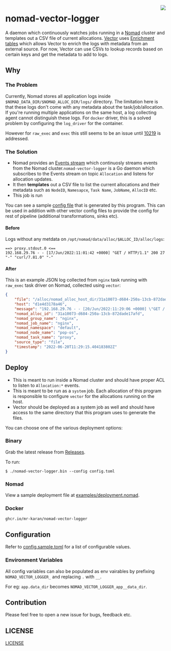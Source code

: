 <a href="https://zerodha.tech"><img src="https://zerodha.tech/static/images/github-badge.svg" align="right" /></a>

# nomad-vector-logger

A daemon which continuously watches jobs running in a [Nomad](https://www.nomadproject.io/) cluster and templates out a CSV file of current allocations. [Vector](https://vector.dev/) uses [Enrichment tables](https://vector.dev/highlights/2021-11-18-csv-enrichment/) which allows Vector to enrich the logs with metadata from an external source. For now, Vector can use CSVs to lookup records based on certain keys and get the metadata to add to logs.
## Why

### The Problem

Currently, Nomad stores all application logs inside `$NOMAD_DATA_DIR/$NOMAD_ALLOC_DIR/logs/` directory. The limitation here is that these logs don't come with any metadata about the task/job/allocation. If you're running multiple applications on the same host, a log collecting agent cannot distinguish these logs. For `docker` driver, this is a solved problem by configuring the `log_driver` for the container.

However for `raw_exec` and `exec` this still seems to be an issue until [10219](https://github.com/hashicorp/nomad/issues/10219) is addressed.

### The Solution

- Nomad provides an [Events stream](https://github.com/mr-karan/nomad-events-sink) which continuosly streams events from the Nomad cluster.`nomad-vector-logger` is a Go daemon which subscribes to the Events stream on topic `Allocation` and listens for allocation updates.
- It then **templates** out a CSV file to list the current allocations and their metadata such as `NodeID`, `Namesapce`, `Task Name`, `JobName`, `AllocID` etc.
- This job is run 

You can see a sample [config file](./examples/vector/nomad.toml) that is generated by this program. This can be used in addition with other vector config files to provide the config for rest of pipeline (additional transformations, sinks etc).

#### Before

Logs without any metdata on `/opt/nomad/data/alloc/$ALLOC_ID/alloc/logs`:

```
==> proxy.stdout.0 <==
192.168.29.76 - - [17/Jun/2022:11:01:42 +0000] "GET / HTTP/1.1" 200 27 "-" "curl/7.81.0" "-"
```

#### After

This is an example JSON log collected from `nginx` task running with `raw_exec` task driver on Nomad, collected using `vector`:

```json
{
    "file": "/alloc/nomad_alloc_host_dir/31a10073-d684-250a-13cb-872dade17afd/alloc/logs/proxy.stdout.0",
    "host": "d1e4d3178a46",
    "message": "192.168.29.76 - - [20/Jun/2022:11:29:06 +0000] \"GET / HTTP/1.1\" 200 27 \"-\" \"Mozilla/5.0 (X11; Linux x86_64; rv:101.0) Gecko/20100101 Firefox/101.0\" \"-\"",
    "nomad_alloc_id": "31a10073-d684-250a-13cb-872dade17afd",
    "nomad_group_name": "nginx",
    "nomad_job_name": "nginx",
    "nomad_namespace": "default",
    "nomad_node_name": "pop-os",
    "nomad_task_name": "proxy",
    "source_type": "file",
    "timestamp": "2022-06-20T11:29:15.404183802Z"
}
```

## Deploy

- This is meant to run inside a Nomad cluster and should have proper ACL to listen to `Allocation:*` events.
- This is meant to be run as a `system` job. Each allocation of this program is responsible to configure `vector` for the allocations running on the host.
- Vector should be deployed as a system job as well and should have access to the same directory that this program uses to generate the files.

You can choose one of the various deployment options:

### Binary

Grab the latest release from [Releases](https://github.com/mr-karan/nomad-vector-logger/releases).

To run:

```
$ ./nomad-vector-logger.bin --config config.toml
```

### Nomad

View a sample deployment file at [examples/deployment.nomad](./examples/deployment.nomad).

### Docker 

`ghcr.io/mr-karan/nomad-vector-logger`

## Configuration

Refer to [config.sample.toml](./config.sample.toml) for a list of configurable values.

### Environment Variables

All config variables can also be populated as env vairables by prefixing `NOMAD_VECTOR_LOGGER_` and replacing `.` with `__`.

For eg: `app.data_dir` becomes `NOMAD_VECTOR_LOGGER_app__data_dir`.

## Contribution

Please feel free to open a new issue for bugs, feedback etc.

## LICENSE

[LICENSE](./LICENSE)
